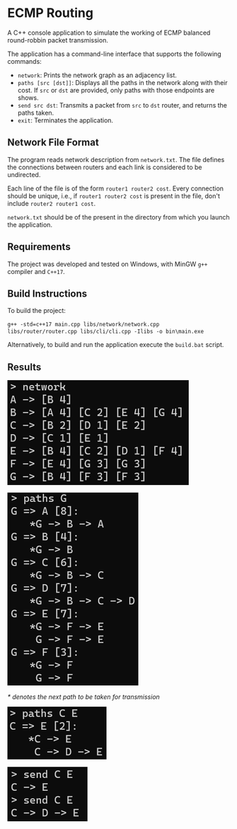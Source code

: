 # ECMP Routing

A C++ console application to simulate the working of ECMP balanced round-robbin packet transmission.

The application has a command-line interface that supports the following commands:

- `network`: Prints the network graph as an adjacency list.
- `paths [src [dst]]`: Displays all the paths in the network along with their cost. If `src` or `dst` are provided, only paths with those endpoints are shows.
- `send src dst`: Transmits a packet from `src` to `dst` router, and returns the paths taken.
- `exit`: Terminates the application.

## Network File Format

The program reads network description from `network.txt`. The file defines the connections between routers and each link is considered to be undirected.

Each line of the file is of the form `router1 router2 cost`. Every connection should be unique, i.e., if `router1 router2 cost` is present in the file, don't include `router2 router1 cost`.

`network.txt` should be of the present in the directory from which you launch the application.

## Requirements

The project was developed and tested on Windows, with MinGW `g++` compiler and `C++17`.

## Build Instructions

To build the project:

```
g++ -std=c++17 main.cpp libs/network/network.cpp libs/router/router.cpp libs/cli/cli.cpp -Ilibs -o bin\main.exe
```

Alternatively, to build and run the application execute the `build.bat` script.

## Results

!['network' output](./outputs/network.png "'network' output")

!['paths src' output](./outputs/paths-src.png "'paths src' output")

*\* denotes the next path to be taken for transmission*

!['paths src dst' output](./outputs/paths-src-dst.png "'paths src dst' output")

!['send' output](./outputs/send.png "'send' output")
